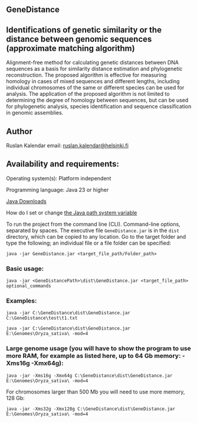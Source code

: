 ## GeneDistance
## Identifications of genetic similarity or the distance between genomic sequences (approximate matching algorithm)

Alignment-free method for calculating genetic distances between DNA sequences as a basis for similarity distance estimation and phylogenetic reconstruction. The proposed algorithm is effective for measuring homology in cases of mixed sequences and different lengths, including individual chromosomes of the same or different species can be used for analysis. The application of the proposed algorithm is not limited to determining the degree of homology between sequences, but can be used for phylogenetic analysis, species identification and sequence classification in genomic assemblies.

## Author
Ruslan Kalendar 
email: ruslan.kalendar@helsinki.fi

## Availability and requirements:

Operating system(s): Platform independent

Programming language: Java 23 or higher

[Java Downloads](https://www.oracle.com/java/technologies/downloads/)


How do I set or change [the Java path system variable](https://www.java.com/en/download/help/path.html)


To run the project from the command line (CLI). Command-line options, separated by spaces. 
The executive file ```GeneDistance.jar``` is in the ```dist``` directory, which can be copied to any location. 
Go to the target folder and type the following; an individual file or a file folder can be specified:

```java -jar GeneDistance.jar <target_file_path/Folder_path>```


### Basic usage:

```java -jar <GeneDistancePath>\dist\GeneDistance.jar <target_file_path> optional_commands```


### Examples:
```
java -jar C:\GeneDistance\dist\GeneDistance.jar C:\GeneDistance\test\t1.txt

java -jar C:\GeneDistance\dist\GeneDistance.jar E:\Genomes\Oryza_sativa\ -mod=4

```

### Large genome usage (you will have to show the program to use more RAM, for example as listed here, up to 64 Gb memory: -Xms16g -Xmx64g):
```
java -jar -Xms16g -Xmx64g C:\GeneDistance\dist\GeneDistance.jar E:\Genomes\Oryza_sativa\ -mod=4
```
For chromosomes larger than 500 Mb you will need to use more memory, 128 Gb:
```
java -jar -Xms32g -Xmx128g C:\GeneDistance\dist\GeneDistance.jar E:\Genomes\Oryza_sativa\ -mod=4
```

